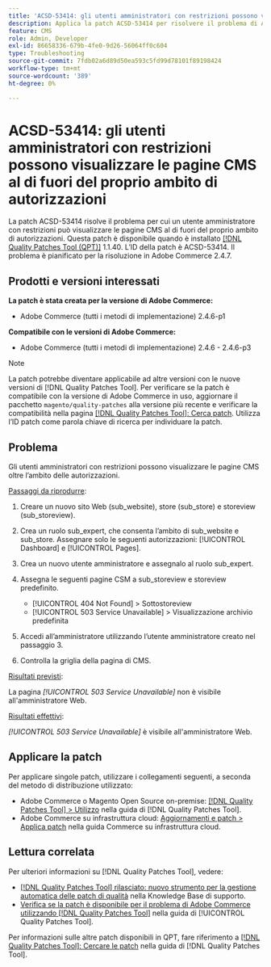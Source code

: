 ```yaml
---
title: 'ACSD-53414: gli utenti amministratori con restrizioni possono visualizzare le pagine CMS al di fuori del proprio ambito di autorizzazioni'
description: Applica la patch ACSD-53414 per risolvere il problema di Adobe Commerce, per cui un utente amministratore con restrizioni può visualizzare le pagine CMS al di fuori del proprio ambito di autorizzazioni.
feature: CMS
role: Admin, Developer
exl-id: 86658336-679b-4fe0-9d26-56064ff0c604
type: Troubleshooting
source-git-commit: 7fdb02a6d89d50ea593c5fd99d78101f89198424
workflow-type: tm+mt
source-wordcount: '389'
ht-degree: 0%

---
```


# ACSD-53414: gli utenti amministratori con restrizioni possono visualizzare le pagine CMS al di fuori del proprio ambito di autorizzazioni

La patch ACSD-53414 risolve il problema per cui un utente amministratore con restrizioni può visualizzare le pagine CMS al di fuori del proprio ambito di autorizzazioni. Questa patch è disponibile quando è installato [[!DNL Quality Patches Tool (QPT)]](https://experienceleague.adobe.com/it/docs/commerce-operations/tools/quality-patches-tool/quality-patches-tool-to-self-serve-quality-patches) 1.1.40. L’ID della patch è ACSD-53414. Il problema è pianificato per la risoluzione in Adobe Commerce 2.4.7.

## Prodotti e versioni interessati

**La patch è stata creata per la versione di Adobe Commerce:**

* Adobe Commerce (tutti i metodi di implementazione) 2.4.6-p1

**Compatibile con le versioni di Adobe Commerce:**

* Adobe Commerce (tutti i metodi di implementazione) 2.4.6 - 2.4.6-p3

>[!NOTE]
>
>La patch potrebbe diventare applicabile ad altre versioni con le nuove versioni di [!DNL Quality Patches Tool]. Per verificare se la patch è compatibile con la versione di Adobe Commerce in uso, aggiornare il pacchetto `magento/quality-patches` alla versione più recente e verificare la compatibilità nella pagina [[!DNL Quality Patches Tool]: Cerca patch](https://experienceleague.adobe.com/tools/commerce-quality-patches/index.html?lang=it). Utilizza l’ID patch come parola chiave di ricerca per individuare la patch.

## Problema

Gli utenti amministratori con restrizioni possono visualizzare le pagine CMS oltre l’ambito delle autorizzazioni.

<u>Passaggi da riprodurre</u>:

1. Creare un nuovo sito Web (sub_website), store (sub_store) e storeview (sub_storeview).
1. Crea un ruolo sub_expert, che consenta l’ambito di sub_website e sub_store. Assegnare solo le seguenti autorizzazioni: [!UICONTROL Dashboard] e [!UICONTROL Pages].
1. Crea un nuovo utente amministratore e assegnalo al ruolo sub_expert.
1. Assegna le seguenti pagine CSM a sub_storeview e storeview predefinito.

   * [!UICONTROL 404 Not Found] > Sottostoreview
   * [!UICONTROL 503 Service Unavailable] > Visualizzazione archivio predefinita

1. Accedi all’amministratore utilizzando l’utente amministratore creato nel passaggio 3.
1. Controlla la griglia della pagina di CMS.

<u>Risultati previsti</u>:

La pagina *[!UICONTROL 503 Service Unavailable]* non è visibile all&#39;amministratore Web.

<u>Risultati effettivi</u>:

*[!UICONTROL 503 Service Unavailable]* è visibile all&#39;amministratore Web.

## Applicare la patch

Per applicare singole patch, utilizzare i collegamenti seguenti, a seconda del metodo di distribuzione utilizzato:

* Adobe Commerce o Magento Open Source on-premise: [[!DNL Quality Patches Tool] > Utilizzo](/help/tools/quality-patches-tool/usage.md) nella guida di [!DNL Quality Patches Tool].
* Adobe Commerce su infrastruttura cloud: [Aggiornamenti e patch > Applica patch](https://experienceleague.adobe.com/docs/commerce-cloud-service/user-guide/develop/upgrade/apply-patches.html?lang=it) nella guida Commerce su infrastruttura cloud.

## Lettura correlata

Per ulteriori informazioni su [!DNL Quality Patches Tool], vedere:

* [[!DNL Quality Patches Tool] rilasciato: nuovo strumento per la gestione automatica delle patch di qualità](https://experienceleague.adobe.com/it/docs/commerce-operations/tools/quality-patches-tool/quality-patches-tool-to-self-serve-quality-patches) nella Knowledge Base di supporto.
* [Verifica se la patch è disponibile per il problema di Adobe Commerce utilizzando  [!DNL Quality Patches Tool]](/help/tools/quality-patches-tool/patches-available-in-qpt/check-patch-for-magento-issue-with-magento-quality-patches.md) nella guida di [!UICONTROL Quality Patches Tool].


Per informazioni sulle altre patch disponibili in QPT, fare riferimento a [[!DNL Quality Patches Tool]: Cercare le patch](https://experienceleague.adobe.com/tools/commerce-quality-patches/index.html?lang=it) nella guida di [!DNL Quality Patches Tool].
